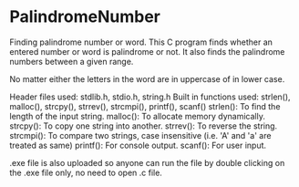 # PalindromeNumber
Finding palindrome number or word.
This C program finds whether an entered number or word is palindrome or not. 
It also finds the palindrome numbers between a given range.

No matter either the letters in the word are in uppercase of in lower case.

Header files used:
  stdlib.h, stdio.h, string.h
Built in functions used: 
  strlen(), malloc(), strcpy(), strrev(), strcmpi(), printf(), scanf()
strlen(): To find the length of the input string.
malloc(): To allocate memory dynamically.
strcpy(): To copy one string into another.
strrev(): To reverse the string.
strcmpi(): To compare two strings, case insensitive (i.e. 'A' and 'a' are treated as same)
printf(): For console output.
scanf(): For user input.


.exe file is also uploaded so anyone can run the file by double clicking on the .exe file only, no need to open .c file.
